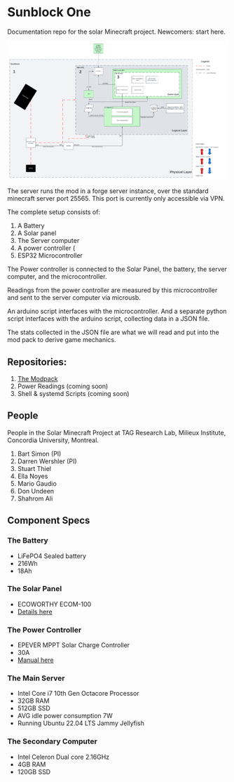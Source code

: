 # Sunblock One

Documentation repo for the solar Minecraft project. Newcomers: start here. 

<img src ="./assets/Sunblock_-_System_Diagram.png" width=550>

The server runs the mod in a forge server instance, over the standard minecraft server port 25565. 
This port is currently only accessible via VPN. 

The complete setup consists of:
1. A Battery 
2. A Solar panel 
3. The Server computer 
4. A power controller (
5. ESP32 Microcontroller

The Power controller is connected to the Solar Panel, the battery, the server computer, and the microcontroller.

Readings from the power controller are measured by this microcontroller and sent to the server computer via microusb.  

An arduino script interfaces with the microcontroller. And a separate python script interfaces with the arduino script, collecting data in a JSON file. 

The stats collected in the JSON file are what we will read and put into the mod pack to derive game mechanics.  

## Repositories: 

1. [The Modpack](https://github.com/en4395/Solar_Minecraft)
2. Power Readings (coming soon)
3. Shell & systemd Scripts (coming soon)

## People
People in the Solar Minecraft Project at TAG Research Lab, Milieux Institute, Concordia University, Montreal. 

1. Bart Simon (PI)
2. Darren Wershler (PI)
3. Stuart Thiel
4. Ella Noyes
5. Mario Gaudio
6. Don Undeen
7. Shahrom Ali

## Component Specs 

### The Battery 

* LiFePO4 Sealed battery 
* 216Wh
* 18Ah

### The Solar Panel 
* ECOWORTHY ECOM-100
* [Details here](https://ca.eco-worthy.com/products/100w-12v-monocrystalline-solar-panel?gad_source=1&gclid=Cj0KCQjw2PSvBhDjARIsAKc2cgO-MuBKQ9RQny90ADCxcD9nJG9Rd4wowOLRUn5X54ssqMXJwJKo1DkaAj3pEALw_wcB)

### The Power Controller 
* EPEVER MPPT Solar Charge Controller
* 30A
* [Manual here](https://www.epever.com/upload/cert/file/1811/Tracer-AN-SMS-EL-V1.0.pdf)

### The Main Server 

* Intel Core i7 10th Gen Octacore Processor 
* 32GB RAM
* 512GB SSD
* AVG idle power consumption 7W
* Running Ubuntu 22.04 LTS Jammy Jellyfish

### The Secondary Computer 

* Intel Celeron Dual core 2.16GHz 
* 4GB RAM
* 120GB SSD 
